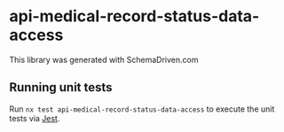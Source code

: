 
# api-medical-record-status-data-access

This library was generated with SchemaDriven.com

## Running unit tests

Run `nx test api-medical-record-status-data-access` to execute the unit tests via [Jest](https://jestjs.io).

